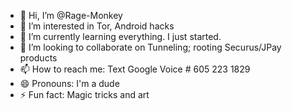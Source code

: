 - 👋 Hi, I’m @Rage-Monkey
- 👀 I’m interested in Tor, Android hacks
- 🌱 I’m currently learning everything. I just started.
- 💞️ I’m looking to collaborate on Tunneling; rooting Securus/JPay products
- 📫 How to reach me: Text Google Voice # 605 223 1829
- 😄 Pronouns: I'm a dude
- ⚡ Fun fact: Magic tricks and art

<!---
Rage-Monkey/Rage-Monkey is a ✨ special ✨ repository because its `README.md` (this file) appears on your GitHub profile.
You can click the Preview link to take a look at your changes.
--->

